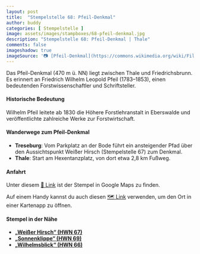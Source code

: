 ```yaml
---
layout: post
title:  "Stempelstelle 68: Pfeil-Denkmal"
author: buddy
categories: [ Stempelstelle ]
image: assets/images/stampboxes/68-pfeil-denkmal.jpg
description: "Stempelstelle 68: Pfeil-Denkmal | Thale"
comments: false
imageshadow: true
imageSource: '📷 [Pfeil-Denkmal](https://commons.wikimedia.org/wiki/File:Pfeil-Denkmal.jpg) von <a href="//commons.wikimedia.org/wiki/User:ExampleUser" title="User:ExampleUser">ExampleUser</a> unter Lizenz [CC BY-SA 4.0](https://creativecommons.org/licenses/by-sa/4.0)'
---
```


Das Pfeil-Denkmal (470 m ü. NN) liegt zwischen Thale und Friedrichsbrunn. Es erinnert an Friedrich Wilhelm Leopold Pfeil (1783–1853), einen bedeutenden Forstwissenschaftler und Schriftsteller.

#### Historische Bedeutung

Wilhelm Pfeil leitete ab 1830 die Höhere Forstlehranstalt in Eberswalde und veröffentlichte zahlreiche Werke zur Forstwirtschaft.

#### Wanderwege zum Pfeil-Denkmal

- **Treseburg**: Vom Parkplatz an der Bode führt ein ansteigender Pfad über den Aussichtspunkt Weißer Hirsch (Stempelstelle 67) zum Denkmal.
- **Thale**: Start am Hexentanzplatz, von dort etwa 2,8 km Fußweg.

#### Anfahrt

Unter diesem [📍 Link](https://www.google.com/maps/dir/?api=1&origin=&destination=51.71732%2C%2011.00223) ist der Stempel in Google Maps zu finden.

<div class="android-only">
  Auf einem Handy kannst du auch diesen 
  <a href="geo:51.71732,11.00223">🗺️ Link</a> 
  verwenden, um den Ort in einer Kartenapp zu öffnen.
  <p></p>
</div>

#### Stempel in der Nähe

- [**„Weißer Hirsch“ (HWN 67)**](/stempelstelle-67-weisser-hirsch)
- [**„Sonnenklippe“ (HWN 69)**](/stempelstelle-69-sonnenklippe)
- [**„Wilhelmsblick“ (HWN 66)**](/stempelstelle-66-wilhelmsblick)
